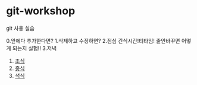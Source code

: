 # git-workshop
git 사용 실습

0.앞에다 추가한다면?
1.삭제하고 수정하면?
2.점심 간식시간!티타임! 줄안바꾸면 어떻게 되는지 실험!!
3.저녁

1. [조식](morning.md)
2. [중식](lunch.md)
3. [석식](dinner.md)